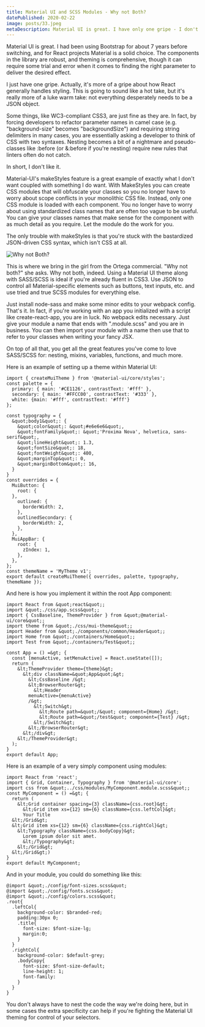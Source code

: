 ```yaml
---
title: Material UI and SCSS Modules - Why not Both?
datePublished: 2020-02-22
image: posts/33.jpeg
metaDescription: Material UI is great. I have only one gripe - I don't like JSON syntax for CSS. Thankfully, you can use node-sass and SCSS modules just by naming your SCSS modules correctly in a create-react-app app. Here's how.
---
```


Material UI is great. I had been using Bootstrap for about 7 years before switching, and for React projects Material is a solid choice. The components in the library are robust, and theming is comprehensive, though it can require some trial and error when it comes to finding the right parameter to deliver the desired effect.

I just have one gripe. Actually, it's more of a gripe about how React generally handles styling. This is going to sound like a hot take, but it's really more of a luke warm take: not everything desperately needs to be a JSON object.

Some things, like WC3-compliant CSS3, are just fine as they are. In fact, by forcing developers to refactor parameter names in camel case (e.g. "background-size" becomes "backgroundSize") and requiring string delimiters in many cases, you are essentially asking a developer to think of CSS with two syntaxes. Nesting becomes a bit of a nightmare and pseudo-classes like :before (or &:before if you're nesting) require new rules that linters often do not catch.

In short, I don't like it.

Material-UI's makeStyles feature is a great example of exactly what I don't want coupled with something I do want. With MakeStyles you can create CSS modules that will obfuscate your classes so you no longer have to worry about scope conflicts in your monolithic CSS file. Instead, only one CSS module is loaded with each component. You no longer have to worry about using standardized class names that are often too vague to be useful. You can give your classes names that make sense for the component with as much detail as you require. Let the module do the work for you.

The only trouble with makeStyles is that you're stuck with the bastardized JSON-driven CSS syntax, which isn't CSS at all.

![Why not Both?](https://media.giphy.com/media/3o85xIO33l7RlmLR4I/source.gif)

This is where we bring in the girl from the Ortega commercial. "Why not both?" she asks. Why not both, indeed. Using a Material UI theme along with SASS/SCSS is ideal if you're already fluent in CSS3. Use JSON to control all Material-specific elements such as buttons, text inputs, etc. and use tried and true SCSS modules for everything else.

Just install node-sass and make some minor edits to your webpack config. That's it. In fact, if you're working with an app you initialized with a script like create-react-app, you are in luck. No webpack edits necessary. Just give your module a name that ends with ".module.scss" and you are in business. You can then import your module with a name then use that to refer to your classes when writing your fancy JSX.

On top of all that, you get all the great features you've come to love SASS/SCSS for: nesting, mixins, variables, functions, and much more.

Here is an example of setting up a theme within Material UI:

```
import { createMuiTheme } from '@material-ui/core/styles';
const palette = {
  primary: { main: '#CE1126', contrastText: '#fff' },
  secondary: { main: '#FFCC00', contrastText: '#333' },
  white: {main: '#fff', contrastText: '#fff'}
};

const typography = {
  &quot;body1&quot;: {
    &quot;color&quot;: &quot;#e6e6e6&quot;,
    &quot;fontFamily&quot;: &quot;'Proxima Nova', helvetica, sans-serif&quot;,
    &quot;lineHeight&quot;: 1.3,
    &quot;fontSize&quot;: 18,
    &quot;fontWeight&quot;: 400,
    &quot;marginTop&quot;: 0,
    &quot;marginBottom&quot;: 16,
  }
}
const overrides = {
  MuiButton: {
    root: {
  },
    outlined: {
      borderWidth: 2,
    },
    outlinedSecondary: {
      borderWidth: 2,
    },
  },
  MuiAppBar: {
    root: {
      zIndex: 1,
    },
  },
};
const themeName = 'MyTheme v1';
export default createMuiTheme({ overrides, palette, typography, themeName });
```

And here is how you implement it within the root App component:

```
import React from &quot;react&quot;;
import &quot;./css/app.scss&quot;;
import { CssBaseline, ThemeProvider } from &quot;@material-ui/core&quot;;
import theme from &quot;./css/mui-theme&quot;;
import Header from &quot;./components/common/Header&quot;;
import Home from &quot;./containers/Home&quot;;
import Test from &quot;./containers/Test&quot;;

const App = () =&gt; {
  const [menuActive, setMenuActive] = React.useState([]);
  return (
    &lt;ThemeProvider theme={theme}&gt;
      &lt;div className=&quot;App&quot;&gt;
        &lt;CssBaseline /&gt;
        &lt;BrowserRouter&gt;
          &lt;Header
        menuActive={menuActive}
        /&gt;
          &lt;Switch&gt;
            &lt;Route path=&quot;/&quot; component={Home} /&gt;
            &lt;Route path=&quot;/test&quot; component={Test} /&gt;
          &lt;/Switch&gt;
        &lt;/BrowserRouter&gt;
      &lt;/div&gt;
    &lt;/ThemeProvider&gt;
  );
}
export default App;
```

Here is an example of a very simply component using modules:

```
import React from 'react';
import { Grid, Container, Typography } from '@material-ui/core';
import css from &quot;../css/modules/MyComponent.module.scss&quot;;
const MyComponent = () =&gt; {
  return (
    &lt;Grid container spacing={3} className={css.root}&gt;
      &lt;Grid item xs={12} sm={6} className={css.leftCol}&gt;
      Your Title
  &lt;/Grid&gt;
  &lt;Grid item xs={12} sm={6} className={css.rightCol}&gt;
    &lt;Typography className={css.bodyCopy}&gt;
      Lorem ipsum dolor sit amet.
      &lt;/Typography&gt;
    &lt;/Grid&gt;
  &lt;/Grid&gt;)
}
export default MyComponent;
```

And in your module, you could do something like this:

```
@import &quot;./config/font-sizes.scss&quot;
@import &quot;./config/fonts.scss&quot;
@import &quot;./config/colors.scss&quot;
.root{
  .leftCol{
    background-color: $branded-red;
    padding:30px 0;
    .title{
      font-size: $font-size-lg;
      margin:0;
    }
  }
  .rightCol{
    background-color: $default-grey;
    .bodyCopy{
      font-size: $font-size-default;
      line-height: 1;
      font-family:
    }
  }
}
```

You don't always have to nest the code the way we're doing here, but in some cases the extra specificity can help if you're fighting the Material UI theming for control of your selectors.
